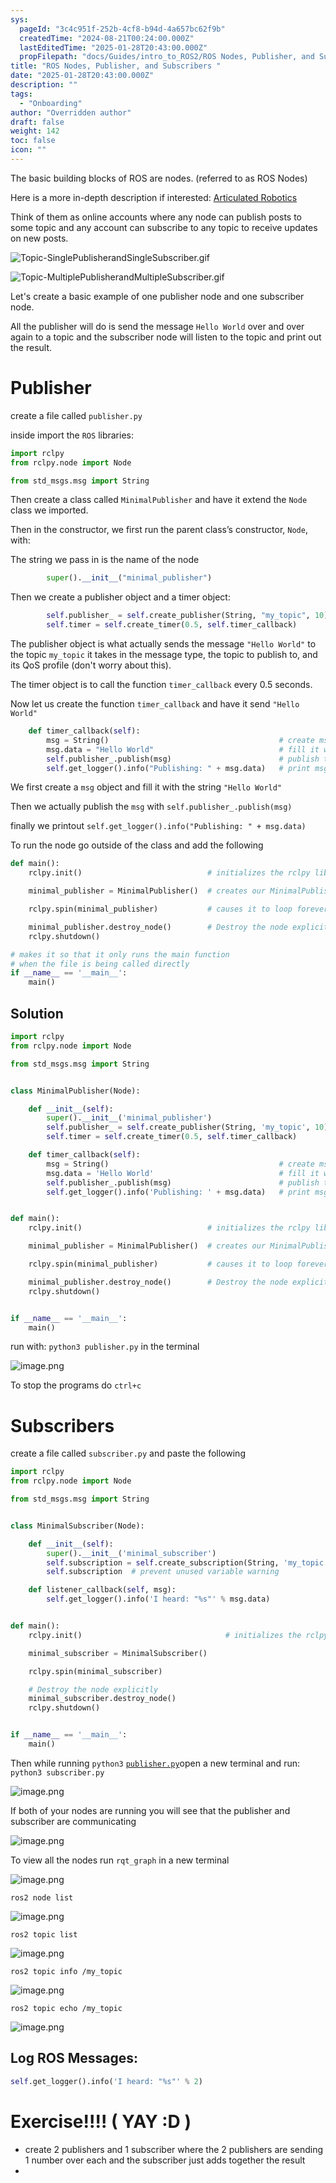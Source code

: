 ```yaml
---
sys:
  pageId: "3c4c951f-252b-4cf8-b94d-4a657bc62f9b"
  createdTime: "2024-08-21T00:24:00.000Z"
  lastEditedTime: "2025-01-28T20:43:00.000Z"
  propFilepath: "docs/Guides/intro_to_ROS2/ROS Nodes, Publisher, and Subscribers .md"
title: "ROS Nodes, Publisher, and Subscribers "
date: "2025-01-28T20:43:00.000Z"
description: ""
tags:
  - "Onboarding"
author: "Overridden author"
draft: false
weight: 142
toc: false
icon: ""
---
```


The basic building blocks of ROS are nodes. (referred to as ROS Nodes)

Here is a more in-depth description if interested: [Articulated Robotics](https://articulatedrobotics.xyz/tutorials/ready-for-ros/ros-overview#2-nodes)

Think of them as online accounts where any node can publish posts to some topic and any account can subscribe to any topic to receive updates on new posts.

![Topic-SinglePublisherandSingleSubscriber.gif](https://docs.ros.org/en/humble/_images/Topic-SinglePublisherandSingleSubscriber.gif)

![Topic-MultiplePublisherandMultipleSubscriber.gif](https://docs.ros.org/en/humble/_images/Topic-MultiplePublisherandMultipleSubscriber.gif)

Let's create a basic example of one publisher node and one subscriber node.

All the publisher will do is send the message `Hello World` over and over again to a topic and the subscriber node will listen to the topic and print out the result.

# Publisher

create a file called `publisher.py` 

inside import the `ROS` libraries:

```python
import rclpy
from rclpy.node import Node

from std_msgs.msg import String
```

Then create a class called `MinimalPublisher` and have it extend the `Node` class we imported.

Then in the constructor, we first run the parent class’s constructor, `Node`, with:

The string we pass in is the name of the node

```python
        super().__init__("minimal_publisher")
```

Then we create a publisher object and a timer object:

```python
        self.publisher_ = self.create_publisher(String, "my_topic", 10)
        self.timer = self.create_timer(0.5, self.timer_callback)
```

The publisher object is what actually sends the message `"Hello World"` to the topic `my_topic` it takes in the message type, the topic to publish to, and its QoS profile (don't worry about this).

The timer object is to call the function `timer_callback` every 0.5 seconds.

Now let us create the function `timer_callback` and have it send `"Hello World"`

```python
    def timer_callback(self):
        msg = String()                                      # create msg object
        msg.data = "Hello World"                            # fill it with data
        self.publisher_.publish(msg)                        # publish the message
        self.get_logger().info("Publishing: " + msg.data)   # print msg
```

We first create a `msg` object and fill it with the string `"Hello World"`

Then we actually publish the `msg` with `self.publisher_.publish(msg)`

finally we printout `self.get_logger().info("Publishing: " + msg.data)`

To run the node go outside of the class and add the following

```python
def main():
    rclpy.init()                            # initializes the rclpy library

    minimal_publisher = MinimalPublisher()  # creates our MinimalPublisher object

    rclpy.spin(minimal_publisher)           # causes it to loop forever

    minimal_publisher.destroy_node()        # Destroy the node explicitly
    rclpy.shutdown()

# makes it so that it only runs the main function
# when the file is being called directly
if __name__ == '__main__': 
    main()
```

## Solution

```python
import rclpy
from rclpy.node import Node

from std_msgs.msg import String


class MinimalPublisher(Node):

    def __init__(self):
        super().__init__('minimal_publisher')
        self.publisher_ = self.create_publisher(String, 'my_topic', 10)
        self.timer = self.create_timer(0.5, self.timer_callback)

    def timer_callback(self):
        msg = String()                                      # create msg object
        msg.data = 'Hello World'                            # fill it with data
        self.publisher_.publish(msg)                        # publish the message
        self.get_logger().info('Publishing: ' + msg.data)   # print msg


def main():
    rclpy.init()                            # initializes the rclpy library

    minimal_publisher = MinimalPublisher()  # creates our MinimalPublisher object

    rclpy.spin(minimal_publisher)           # causes it to loop forever

    minimal_publisher.destroy_node()        # Destroy the node explicitly
    rclpy.shutdown()


if __name__ == '__main__':
    main()
```

run with: `python3 publisher.py` in the terminal

![image.png](https://prod-files-secure.s3.us-west-2.amazonaws.com/d518164a-d88e-44d1-a4ee-3adb3bd8bce0/9214accb-ad5b-44f1-a31c-b3167c59138b/image.png?X-Amz-Algorithm=AWS4-HMAC-SHA256&X-Amz-Content-Sha256=UNSIGNED-PAYLOAD&X-Amz-Credential=ASIAZI2LB466RCTIGXBG%2F20250322%2Fus-west-2%2Fs3%2Faws4_request&X-Amz-Date=20250322T040935Z&X-Amz-Expires=3600&X-Amz-Security-Token=IQoJb3JpZ2luX2VjEFwaCXVzLXdlc3QtMiJHMEUCIQCIPEuW%2F9qy3b8GwgE%2BlRdxGdtxV%2FBtUDwAJYOddNXT7gIgRxnn0zAnNzF9gR6lJluL0RIsVh2B69rOhIwzPheSy2sqiAQItf%2F%2F%2F%2F%2F%2F%2F%2F%2F%2FARAAGgw2Mzc0MjMxODM4MDUiDJ6W8Kry52qLEAi8ByrcA1VNW9WDthoUjT15F5%2FcloK5CbS5xGyVMt6XdbVZECja0Z%2B2f0bG27bjiChETgboNxOaLUjoKnLboBWSnjx5y6fl2OXUv02YPoGf51V%2BN9Q98%2BRYsMJVQBeB5a%2BoFxNyTiU05AsWKwqBzLpcHT2KYwbV%2Fow90M6DmQiXGqCmMGktbd6c4eJq2%2BfokToyeJz63F81ghGVARkCWC5pJ0aAbI2HndrThpjTDzE5UiruOJ5CwDgpBp5Qfxf8EQdgx4543nhGaAw%2B9rmArWGnT6jCGsja9oxlJclbO7gQZVWnPqfg0nF2iI5wNE%2FBT%2F1RDNxJqMpOnh6xhSXHo%2FTiWGmxEMzw35H1%2BPKfnMiT3Q0hG1fl6VRjxsnTK2k4n8ZOpg5iV042OWTOuyut2R72vxTMbQKM8PdwWOtaj53nvN8ItRp7HUS50Nb5hR%2FVd7zP5IuAzemu41qVJR2DeZwYvNulZz8ScJy96V57YzvfcDvTsw%2BFGE3zY4shHzCX5HwyGbG6Qf4XL0Y6DJ3hOYTr8qaJznwtnSoGqm1%2BtBKgms2DXcjZKAcCACLs9BbPs50dpGDbEnDGLBkvxZJ1rfuhTbag6ehVmmZD6iAyP8qT1gk3Zj2D87%2BHtbiFf2jBuMTOMPbo%2BL4GOqUBQv0Mv42CFhZ1ydASDIL%2Fv3Tf91tOL8OVX6eVO2x3ypgzrd1GEZCDuzt%2F9Z7EYzyWcbvREALtNCKauCJK5%2BbPTRHuFokE40v%2BZkPKh9P9hf6m1SnJGUvm6kg3WZkkJMhRWkuE882Av7DmL8I0lJiOXmO%2Bzw3hePfEOyBq5OEOu87wLMDGK7flo4E0Omnsdv87IC12yfWBJ8phEAtLqWfdXrEgHLY6&X-Amz-Signature=504f3b0f44e59b6274c3dccee52134ef82a7ad10c10018f41fa7e2427b16f75e&X-Amz-SignedHeaders=host&x-id=GetObject)

To stop the programs do `ctrl+c`

# Subscribers

create a file called `subscriber.py` and paste the following

```python
import rclpy
from rclpy.node import Node

from std_msgs.msg import String


class MinimalSubscriber(Node):

    def __init__(self):
        super().__init__('minimal_subscriber')
        self.subscription = self.create_subscription(String, 'my_topic', self.listener_callback, 10)
        self.subscription  # prevent unused variable warning

    def listener_callback(self, msg):
        self.get_logger().info('I heard: "%s"' % msg.data)


def main():
    rclpy.init()                                # initializes the rclpy library

    minimal_subscriber = MinimalSubscriber()

    rclpy.spin(minimal_subscriber)

    # Destroy the node explicitly
    minimal_subscriber.destroy_node()
    rclpy.shutdown()


if __name__ == '__main__':
    main()
```

Then while running `python3` [`publisher.py`](http://publisher.py/)open a new terminal and run: `python3 subscriber.py` 

![image.png](https://prod-files-secure.s3.us-west-2.amazonaws.com/d518164a-d88e-44d1-a4ee-3adb3bd8bce0/611fccf2-c738-4dbd-94e9-98f209092866/image.png?X-Amz-Algorithm=AWS4-HMAC-SHA256&X-Amz-Content-Sha256=UNSIGNED-PAYLOAD&X-Amz-Credential=ASIAZI2LB466RCTIGXBG%2F20250322%2Fus-west-2%2Fs3%2Faws4_request&X-Amz-Date=20250322T040935Z&X-Amz-Expires=3600&X-Amz-Security-Token=IQoJb3JpZ2luX2VjEFwaCXVzLXdlc3QtMiJHMEUCIQCIPEuW%2F9qy3b8GwgE%2BlRdxGdtxV%2FBtUDwAJYOddNXT7gIgRxnn0zAnNzF9gR6lJluL0RIsVh2B69rOhIwzPheSy2sqiAQItf%2F%2F%2F%2F%2F%2F%2F%2F%2F%2FARAAGgw2Mzc0MjMxODM4MDUiDJ6W8Kry52qLEAi8ByrcA1VNW9WDthoUjT15F5%2FcloK5CbS5xGyVMt6XdbVZECja0Z%2B2f0bG27bjiChETgboNxOaLUjoKnLboBWSnjx5y6fl2OXUv02YPoGf51V%2BN9Q98%2BRYsMJVQBeB5a%2BoFxNyTiU05AsWKwqBzLpcHT2KYwbV%2Fow90M6DmQiXGqCmMGktbd6c4eJq2%2BfokToyeJz63F81ghGVARkCWC5pJ0aAbI2HndrThpjTDzE5UiruOJ5CwDgpBp5Qfxf8EQdgx4543nhGaAw%2B9rmArWGnT6jCGsja9oxlJclbO7gQZVWnPqfg0nF2iI5wNE%2FBT%2F1RDNxJqMpOnh6xhSXHo%2FTiWGmxEMzw35H1%2BPKfnMiT3Q0hG1fl6VRjxsnTK2k4n8ZOpg5iV042OWTOuyut2R72vxTMbQKM8PdwWOtaj53nvN8ItRp7HUS50Nb5hR%2FVd7zP5IuAzemu41qVJR2DeZwYvNulZz8ScJy96V57YzvfcDvTsw%2BFGE3zY4shHzCX5HwyGbG6Qf4XL0Y6DJ3hOYTr8qaJznwtnSoGqm1%2BtBKgms2DXcjZKAcCACLs9BbPs50dpGDbEnDGLBkvxZJ1rfuhTbag6ehVmmZD6iAyP8qT1gk3Zj2D87%2BHtbiFf2jBuMTOMPbo%2BL4GOqUBQv0Mv42CFhZ1ydASDIL%2Fv3Tf91tOL8OVX6eVO2x3ypgzrd1GEZCDuzt%2F9Z7EYzyWcbvREALtNCKauCJK5%2BbPTRHuFokE40v%2BZkPKh9P9hf6m1SnJGUvm6kg3WZkkJMhRWkuE882Av7DmL8I0lJiOXmO%2Bzw3hePfEOyBq5OEOu87wLMDGK7flo4E0Omnsdv87IC12yfWBJ8phEAtLqWfdXrEgHLY6&X-Amz-Signature=f1e93329006d79ba08e5c9b5b1f0020136a4c9f7b1958cc27e4837d334ac8ad8&X-Amz-SignedHeaders=host&x-id=GetObject)

If both of your nodes are running you will see that the publisher and subscriber are communicating

![image.png](https://prod-files-secure.s3.us-west-2.amazonaws.com/d518164a-d88e-44d1-a4ee-3adb3bd8bce0/eea428b5-1cf0-43bb-a30b-81cbaf6c5c78/image.png?X-Amz-Algorithm=AWS4-HMAC-SHA256&X-Amz-Content-Sha256=UNSIGNED-PAYLOAD&X-Amz-Credential=ASIAZI2LB466RCTIGXBG%2F20250322%2Fus-west-2%2Fs3%2Faws4_request&X-Amz-Date=20250322T040935Z&X-Amz-Expires=3600&X-Amz-Security-Token=IQoJb3JpZ2luX2VjEFwaCXVzLXdlc3QtMiJHMEUCIQCIPEuW%2F9qy3b8GwgE%2BlRdxGdtxV%2FBtUDwAJYOddNXT7gIgRxnn0zAnNzF9gR6lJluL0RIsVh2B69rOhIwzPheSy2sqiAQItf%2F%2F%2F%2F%2F%2F%2F%2F%2F%2FARAAGgw2Mzc0MjMxODM4MDUiDJ6W8Kry52qLEAi8ByrcA1VNW9WDthoUjT15F5%2FcloK5CbS5xGyVMt6XdbVZECja0Z%2B2f0bG27bjiChETgboNxOaLUjoKnLboBWSnjx5y6fl2OXUv02YPoGf51V%2BN9Q98%2BRYsMJVQBeB5a%2BoFxNyTiU05AsWKwqBzLpcHT2KYwbV%2Fow90M6DmQiXGqCmMGktbd6c4eJq2%2BfokToyeJz63F81ghGVARkCWC5pJ0aAbI2HndrThpjTDzE5UiruOJ5CwDgpBp5Qfxf8EQdgx4543nhGaAw%2B9rmArWGnT6jCGsja9oxlJclbO7gQZVWnPqfg0nF2iI5wNE%2FBT%2F1RDNxJqMpOnh6xhSXHo%2FTiWGmxEMzw35H1%2BPKfnMiT3Q0hG1fl6VRjxsnTK2k4n8ZOpg5iV042OWTOuyut2R72vxTMbQKM8PdwWOtaj53nvN8ItRp7HUS50Nb5hR%2FVd7zP5IuAzemu41qVJR2DeZwYvNulZz8ScJy96V57YzvfcDvTsw%2BFGE3zY4shHzCX5HwyGbG6Qf4XL0Y6DJ3hOYTr8qaJznwtnSoGqm1%2BtBKgms2DXcjZKAcCACLs9BbPs50dpGDbEnDGLBkvxZJ1rfuhTbag6ehVmmZD6iAyP8qT1gk3Zj2D87%2BHtbiFf2jBuMTOMPbo%2BL4GOqUBQv0Mv42CFhZ1ydASDIL%2Fv3Tf91tOL8OVX6eVO2x3ypgzrd1GEZCDuzt%2F9Z7EYzyWcbvREALtNCKauCJK5%2BbPTRHuFokE40v%2BZkPKh9P9hf6m1SnJGUvm6kg3WZkkJMhRWkuE882Av7DmL8I0lJiOXmO%2Bzw3hePfEOyBq5OEOu87wLMDGK7flo4E0Omnsdv87IC12yfWBJ8phEAtLqWfdXrEgHLY6&X-Amz-Signature=40ea915c31af2a435174bbb77ebf876541cdc06c6693b12226b5ac34744c3e35&X-Amz-SignedHeaders=host&x-id=GetObject)

To view all the nodes run `rqt_graph` in a new terminal

![image.png](https://prod-files-secure.s3.us-west-2.amazonaws.com/d518164a-d88e-44d1-a4ee-3adb3bd8bce0/1d98e964-4318-4d62-b5c4-8c8f78368598/image.png?X-Amz-Algorithm=AWS4-HMAC-SHA256&X-Amz-Content-Sha256=UNSIGNED-PAYLOAD&X-Amz-Credential=ASIAZI2LB466RCTIGXBG%2F20250322%2Fus-west-2%2Fs3%2Faws4_request&X-Amz-Date=20250322T040935Z&X-Amz-Expires=3600&X-Amz-Security-Token=IQoJb3JpZ2luX2VjEFwaCXVzLXdlc3QtMiJHMEUCIQCIPEuW%2F9qy3b8GwgE%2BlRdxGdtxV%2FBtUDwAJYOddNXT7gIgRxnn0zAnNzF9gR6lJluL0RIsVh2B69rOhIwzPheSy2sqiAQItf%2F%2F%2F%2F%2F%2F%2F%2F%2F%2FARAAGgw2Mzc0MjMxODM4MDUiDJ6W8Kry52qLEAi8ByrcA1VNW9WDthoUjT15F5%2FcloK5CbS5xGyVMt6XdbVZECja0Z%2B2f0bG27bjiChETgboNxOaLUjoKnLboBWSnjx5y6fl2OXUv02YPoGf51V%2BN9Q98%2BRYsMJVQBeB5a%2BoFxNyTiU05AsWKwqBzLpcHT2KYwbV%2Fow90M6DmQiXGqCmMGktbd6c4eJq2%2BfokToyeJz63F81ghGVARkCWC5pJ0aAbI2HndrThpjTDzE5UiruOJ5CwDgpBp5Qfxf8EQdgx4543nhGaAw%2B9rmArWGnT6jCGsja9oxlJclbO7gQZVWnPqfg0nF2iI5wNE%2FBT%2F1RDNxJqMpOnh6xhSXHo%2FTiWGmxEMzw35H1%2BPKfnMiT3Q0hG1fl6VRjxsnTK2k4n8ZOpg5iV042OWTOuyut2R72vxTMbQKM8PdwWOtaj53nvN8ItRp7HUS50Nb5hR%2FVd7zP5IuAzemu41qVJR2DeZwYvNulZz8ScJy96V57YzvfcDvTsw%2BFGE3zY4shHzCX5HwyGbG6Qf4XL0Y6DJ3hOYTr8qaJznwtnSoGqm1%2BtBKgms2DXcjZKAcCACLs9BbPs50dpGDbEnDGLBkvxZJ1rfuhTbag6ehVmmZD6iAyP8qT1gk3Zj2D87%2BHtbiFf2jBuMTOMPbo%2BL4GOqUBQv0Mv42CFhZ1ydASDIL%2Fv3Tf91tOL8OVX6eVO2x3ypgzrd1GEZCDuzt%2F9Z7EYzyWcbvREALtNCKauCJK5%2BbPTRHuFokE40v%2BZkPKh9P9hf6m1SnJGUvm6kg3WZkkJMhRWkuE882Av7DmL8I0lJiOXmO%2Bzw3hePfEOyBq5OEOu87wLMDGK7flo4E0Omnsdv87IC12yfWBJ8phEAtLqWfdXrEgHLY6&X-Amz-Signature=770b8bee3c16b9d5e006d998d704e7329459b20fb2253b233d2f715bb601bbc1&X-Amz-SignedHeaders=host&x-id=GetObject)

`ros2 node list`

![image.png](https://prod-files-secure.s3.us-west-2.amazonaws.com/d518164a-d88e-44d1-a4ee-3adb3bd8bce0/680ac8cf-e6d9-4164-9ece-5b9a6fccffee/image.png?X-Amz-Algorithm=AWS4-HMAC-SHA256&X-Amz-Content-Sha256=UNSIGNED-PAYLOAD&X-Amz-Credential=ASIAZI2LB466RCTIGXBG%2F20250322%2Fus-west-2%2Fs3%2Faws4_request&X-Amz-Date=20250322T040935Z&X-Amz-Expires=3600&X-Amz-Security-Token=IQoJb3JpZ2luX2VjEFwaCXVzLXdlc3QtMiJHMEUCIQCIPEuW%2F9qy3b8GwgE%2BlRdxGdtxV%2FBtUDwAJYOddNXT7gIgRxnn0zAnNzF9gR6lJluL0RIsVh2B69rOhIwzPheSy2sqiAQItf%2F%2F%2F%2F%2F%2F%2F%2F%2F%2FARAAGgw2Mzc0MjMxODM4MDUiDJ6W8Kry52qLEAi8ByrcA1VNW9WDthoUjT15F5%2FcloK5CbS5xGyVMt6XdbVZECja0Z%2B2f0bG27bjiChETgboNxOaLUjoKnLboBWSnjx5y6fl2OXUv02YPoGf51V%2BN9Q98%2BRYsMJVQBeB5a%2BoFxNyTiU05AsWKwqBzLpcHT2KYwbV%2Fow90M6DmQiXGqCmMGktbd6c4eJq2%2BfokToyeJz63F81ghGVARkCWC5pJ0aAbI2HndrThpjTDzE5UiruOJ5CwDgpBp5Qfxf8EQdgx4543nhGaAw%2B9rmArWGnT6jCGsja9oxlJclbO7gQZVWnPqfg0nF2iI5wNE%2FBT%2F1RDNxJqMpOnh6xhSXHo%2FTiWGmxEMzw35H1%2BPKfnMiT3Q0hG1fl6VRjxsnTK2k4n8ZOpg5iV042OWTOuyut2R72vxTMbQKM8PdwWOtaj53nvN8ItRp7HUS50Nb5hR%2FVd7zP5IuAzemu41qVJR2DeZwYvNulZz8ScJy96V57YzvfcDvTsw%2BFGE3zY4shHzCX5HwyGbG6Qf4XL0Y6DJ3hOYTr8qaJznwtnSoGqm1%2BtBKgms2DXcjZKAcCACLs9BbPs50dpGDbEnDGLBkvxZJ1rfuhTbag6ehVmmZD6iAyP8qT1gk3Zj2D87%2BHtbiFf2jBuMTOMPbo%2BL4GOqUBQv0Mv42CFhZ1ydASDIL%2Fv3Tf91tOL8OVX6eVO2x3ypgzrd1GEZCDuzt%2F9Z7EYzyWcbvREALtNCKauCJK5%2BbPTRHuFokE40v%2BZkPKh9P9hf6m1SnJGUvm6kg3WZkkJMhRWkuE882Av7DmL8I0lJiOXmO%2Bzw3hePfEOyBq5OEOu87wLMDGK7flo4E0Omnsdv87IC12yfWBJ8phEAtLqWfdXrEgHLY6&X-Amz-Signature=d5e662fade356fc971b36988ca1599c73584de789af474facf99fb7e0de24aeb&X-Amz-SignedHeaders=host&x-id=GetObject)

`ros2 topic list`

![image.png](https://prod-files-secure.s3.us-west-2.amazonaws.com/d518164a-d88e-44d1-a4ee-3adb3bd8bce0/eee2ebe1-27ef-4a4a-96fb-2ca54126fb29/image.png?X-Amz-Algorithm=AWS4-HMAC-SHA256&X-Amz-Content-Sha256=UNSIGNED-PAYLOAD&X-Amz-Credential=ASIAZI2LB466RCTIGXBG%2F20250322%2Fus-west-2%2Fs3%2Faws4_request&X-Amz-Date=20250322T040935Z&X-Amz-Expires=3600&X-Amz-Security-Token=IQoJb3JpZ2luX2VjEFwaCXVzLXdlc3QtMiJHMEUCIQCIPEuW%2F9qy3b8GwgE%2BlRdxGdtxV%2FBtUDwAJYOddNXT7gIgRxnn0zAnNzF9gR6lJluL0RIsVh2B69rOhIwzPheSy2sqiAQItf%2F%2F%2F%2F%2F%2F%2F%2F%2F%2FARAAGgw2Mzc0MjMxODM4MDUiDJ6W8Kry52qLEAi8ByrcA1VNW9WDthoUjT15F5%2FcloK5CbS5xGyVMt6XdbVZECja0Z%2B2f0bG27bjiChETgboNxOaLUjoKnLboBWSnjx5y6fl2OXUv02YPoGf51V%2BN9Q98%2BRYsMJVQBeB5a%2BoFxNyTiU05AsWKwqBzLpcHT2KYwbV%2Fow90M6DmQiXGqCmMGktbd6c4eJq2%2BfokToyeJz63F81ghGVARkCWC5pJ0aAbI2HndrThpjTDzE5UiruOJ5CwDgpBp5Qfxf8EQdgx4543nhGaAw%2B9rmArWGnT6jCGsja9oxlJclbO7gQZVWnPqfg0nF2iI5wNE%2FBT%2F1RDNxJqMpOnh6xhSXHo%2FTiWGmxEMzw35H1%2BPKfnMiT3Q0hG1fl6VRjxsnTK2k4n8ZOpg5iV042OWTOuyut2R72vxTMbQKM8PdwWOtaj53nvN8ItRp7HUS50Nb5hR%2FVd7zP5IuAzemu41qVJR2DeZwYvNulZz8ScJy96V57YzvfcDvTsw%2BFGE3zY4shHzCX5HwyGbG6Qf4XL0Y6DJ3hOYTr8qaJznwtnSoGqm1%2BtBKgms2DXcjZKAcCACLs9BbPs50dpGDbEnDGLBkvxZJ1rfuhTbag6ehVmmZD6iAyP8qT1gk3Zj2D87%2BHtbiFf2jBuMTOMPbo%2BL4GOqUBQv0Mv42CFhZ1ydASDIL%2Fv3Tf91tOL8OVX6eVO2x3ypgzrd1GEZCDuzt%2F9Z7EYzyWcbvREALtNCKauCJK5%2BbPTRHuFokE40v%2BZkPKh9P9hf6m1SnJGUvm6kg3WZkkJMhRWkuE882Av7DmL8I0lJiOXmO%2Bzw3hePfEOyBq5OEOu87wLMDGK7flo4E0Omnsdv87IC12yfWBJ8phEAtLqWfdXrEgHLY6&X-Amz-Signature=e196589ea5ffa081d2f0e4b7f5287a09933b60832df76ecb3d7837224de78b94&X-Amz-SignedHeaders=host&x-id=GetObject)

`ros2 topic info /my_topic`

![image.png](https://prod-files-secure.s3.us-west-2.amazonaws.com/d518164a-d88e-44d1-a4ee-3adb3bd8bce0/6288ef12-cb9e-406f-b9eb-65feed3a9011/image.png?X-Amz-Algorithm=AWS4-HMAC-SHA256&X-Amz-Content-Sha256=UNSIGNED-PAYLOAD&X-Amz-Credential=ASIAZI2LB466RCTIGXBG%2F20250322%2Fus-west-2%2Fs3%2Faws4_request&X-Amz-Date=20250322T040935Z&X-Amz-Expires=3600&X-Amz-Security-Token=IQoJb3JpZ2luX2VjEFwaCXVzLXdlc3QtMiJHMEUCIQCIPEuW%2F9qy3b8GwgE%2BlRdxGdtxV%2FBtUDwAJYOddNXT7gIgRxnn0zAnNzF9gR6lJluL0RIsVh2B69rOhIwzPheSy2sqiAQItf%2F%2F%2F%2F%2F%2F%2F%2F%2F%2FARAAGgw2Mzc0MjMxODM4MDUiDJ6W8Kry52qLEAi8ByrcA1VNW9WDthoUjT15F5%2FcloK5CbS5xGyVMt6XdbVZECja0Z%2B2f0bG27bjiChETgboNxOaLUjoKnLboBWSnjx5y6fl2OXUv02YPoGf51V%2BN9Q98%2BRYsMJVQBeB5a%2BoFxNyTiU05AsWKwqBzLpcHT2KYwbV%2Fow90M6DmQiXGqCmMGktbd6c4eJq2%2BfokToyeJz63F81ghGVARkCWC5pJ0aAbI2HndrThpjTDzE5UiruOJ5CwDgpBp5Qfxf8EQdgx4543nhGaAw%2B9rmArWGnT6jCGsja9oxlJclbO7gQZVWnPqfg0nF2iI5wNE%2FBT%2F1RDNxJqMpOnh6xhSXHo%2FTiWGmxEMzw35H1%2BPKfnMiT3Q0hG1fl6VRjxsnTK2k4n8ZOpg5iV042OWTOuyut2R72vxTMbQKM8PdwWOtaj53nvN8ItRp7HUS50Nb5hR%2FVd7zP5IuAzemu41qVJR2DeZwYvNulZz8ScJy96V57YzvfcDvTsw%2BFGE3zY4shHzCX5HwyGbG6Qf4XL0Y6DJ3hOYTr8qaJznwtnSoGqm1%2BtBKgms2DXcjZKAcCACLs9BbPs50dpGDbEnDGLBkvxZJ1rfuhTbag6ehVmmZD6iAyP8qT1gk3Zj2D87%2BHtbiFf2jBuMTOMPbo%2BL4GOqUBQv0Mv42CFhZ1ydASDIL%2Fv3Tf91tOL8OVX6eVO2x3ypgzrd1GEZCDuzt%2F9Z7EYzyWcbvREALtNCKauCJK5%2BbPTRHuFokE40v%2BZkPKh9P9hf6m1SnJGUvm6kg3WZkkJMhRWkuE882Av7DmL8I0lJiOXmO%2Bzw3hePfEOyBq5OEOu87wLMDGK7flo4E0Omnsdv87IC12yfWBJ8phEAtLqWfdXrEgHLY6&X-Amz-Signature=6c62269aab5020cc4d36d6e1647067aba7e6c5558ae227e50c654c289675df4b&X-Amz-SignedHeaders=host&x-id=GetObject)

`ros2 topic echo /my_topic`

![image.png](https://prod-files-secure.s3.us-west-2.amazonaws.com/d518164a-d88e-44d1-a4ee-3adb3bd8bce0/0a6fcb4d-422d-4a6c-a803-749ef4adf2c6/image.png?X-Amz-Algorithm=AWS4-HMAC-SHA256&X-Amz-Content-Sha256=UNSIGNED-PAYLOAD&X-Amz-Credential=ASIAZI2LB466RCTIGXBG%2F20250322%2Fus-west-2%2Fs3%2Faws4_request&X-Amz-Date=20250322T040935Z&X-Amz-Expires=3600&X-Amz-Security-Token=IQoJb3JpZ2luX2VjEFwaCXVzLXdlc3QtMiJHMEUCIQCIPEuW%2F9qy3b8GwgE%2BlRdxGdtxV%2FBtUDwAJYOddNXT7gIgRxnn0zAnNzF9gR6lJluL0RIsVh2B69rOhIwzPheSy2sqiAQItf%2F%2F%2F%2F%2F%2F%2F%2F%2F%2FARAAGgw2Mzc0MjMxODM4MDUiDJ6W8Kry52qLEAi8ByrcA1VNW9WDthoUjT15F5%2FcloK5CbS5xGyVMt6XdbVZECja0Z%2B2f0bG27bjiChETgboNxOaLUjoKnLboBWSnjx5y6fl2OXUv02YPoGf51V%2BN9Q98%2BRYsMJVQBeB5a%2BoFxNyTiU05AsWKwqBzLpcHT2KYwbV%2Fow90M6DmQiXGqCmMGktbd6c4eJq2%2BfokToyeJz63F81ghGVARkCWC5pJ0aAbI2HndrThpjTDzE5UiruOJ5CwDgpBp5Qfxf8EQdgx4543nhGaAw%2B9rmArWGnT6jCGsja9oxlJclbO7gQZVWnPqfg0nF2iI5wNE%2FBT%2F1RDNxJqMpOnh6xhSXHo%2FTiWGmxEMzw35H1%2BPKfnMiT3Q0hG1fl6VRjxsnTK2k4n8ZOpg5iV042OWTOuyut2R72vxTMbQKM8PdwWOtaj53nvN8ItRp7HUS50Nb5hR%2FVd7zP5IuAzemu41qVJR2DeZwYvNulZz8ScJy96V57YzvfcDvTsw%2BFGE3zY4shHzCX5HwyGbG6Qf4XL0Y6DJ3hOYTr8qaJznwtnSoGqm1%2BtBKgms2DXcjZKAcCACLs9BbPs50dpGDbEnDGLBkvxZJ1rfuhTbag6ehVmmZD6iAyP8qT1gk3Zj2D87%2BHtbiFf2jBuMTOMPbo%2BL4GOqUBQv0Mv42CFhZ1ydASDIL%2Fv3Tf91tOL8OVX6eVO2x3ypgzrd1GEZCDuzt%2F9Z7EYzyWcbvREALtNCKauCJK5%2BbPTRHuFokE40v%2BZkPKh9P9hf6m1SnJGUvm6kg3WZkkJMhRWkuE882Av7DmL8I0lJiOXmO%2Bzw3hePfEOyBq5OEOu87wLMDGK7flo4E0Omnsdv87IC12yfWBJ8phEAtLqWfdXrEgHLY6&X-Amz-Signature=c29b923ceb2c13faff74a4743c9988b8005dc76995cc366307f0764bcac5e570&X-Amz-SignedHeaders=host&x-id=GetObject)

## Log ROS Messages:

```python
self.get_logger().info('I heard: "%s"' % 2)
```

# Exercise!!!! ( YAY :D )

- create 2 publishers and 1 subscriber where the 2 publishers are sending 1 number over each and the subscriber just adds together the result
- 
